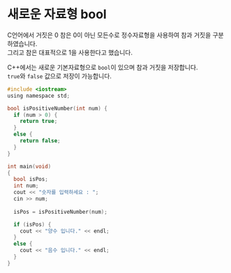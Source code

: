 # 새로운 자료형 bool
C언어에서 거짓은 0 참은 0이 아닌 모든수로 정수자료형을 사용하여 참과 거짓을 구분하였습니다.  
그리고 참은 대표적으로 1을 사용한다고 했습니다.

C++에서는 새로운 기본자료형으로 `bool`이 있으며 참과 거짓을 저장합니다.  
`true`와 `false` 값으로 저장이 가능합니다.

```c
#include <iostream>
using namespace std;

bool isPositiveNumber(int num) {
  if (num > 0) {
    return true;
  }
  else {
    return false;
  }
}

int main(void)
{
  bool isPos;
  int num;
  cout << "숫자를 입력하세요 : ";
  cin >> num;
  
  isPos = isPositiveNumber(num);

  if (isPos) {
    cout << "양수 입니다." << endl;
  }
  else {
    cout << "음수 입니다." << endl;
  }
}
```